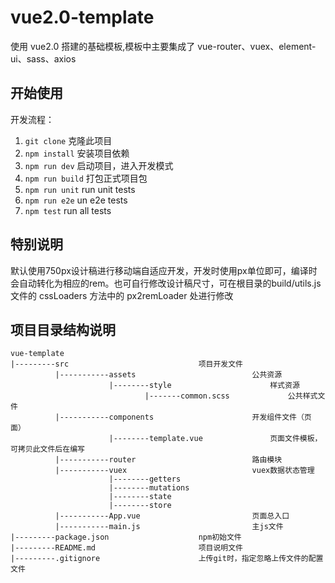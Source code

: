 # vue2.0-template

使用 vue2.0 搭建的基础模板,模板中主要集成了 vue-router、vuex、element-ui、sass、axios

## 开始使用

开发流程：
1. `git clone` 克隆此项目
2. `npm install` 安装项目依赖
3. `npm run dev` 启动项目，进入开发模式
4. `npm run build` 打包正式项目包
5. `npm run unit` run unit tests
6. `npm run e2e` un e2e tests
7. `npm test` run all tests

## 特别说明

默认使用750px设计稿进行移动端自适应开发，开发时使用px单位即可，编译时会自动转化为相应的rem。也可自行修改设计稿尺寸，可在根目录的build/utils.js 文件的 cssLoaders 方法中的 px2remLoader 处进行修改

## 项目目录结构说明
``````
vue-template
|---------src                             项目开发文件
          |-----------assets                          公共资源
                      |--------style                      样式资源
                              |-------common.scss             公共样式文件
          |-----------components                      开发组件文件（页面）
                      |--------template.vue               页面文件模板，可拷贝此文件后在编写
          |-----------router                          路由模块
          |-----------vuex                            vuex数据状态管理
                      |--------getters
                      |--------mutations
                      |--------state
                      |--------store
          |-----------App.vue                         页面总入口
          |-----------main.js                         主js文件
|---------package.json                    npm初始文件
|---------README.md                       项目说明文件
|---------.gitignore                      上传git时，指定忽略上传文件的配置文件
``````

